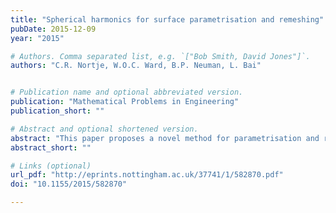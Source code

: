 ```yaml
---
title: "Spherical harmonics for surface parametrisation and remeshing"
pubDate: 2015-12-09
year: "2015"

# Authors. Comma separated list, e.g. `["Bob Smith, David Jones"]`.
authors: "C.R. Nortje, W.O.C. Ward, B.P. Neuman, L. Bai"


# Publication name and optional abbreviated version.
publication: "Mathematical Problems in Engineering"
publication_short: ""

# Abstract and optional shortened version.
abstract: "This paper proposes a novel method for parametrisation and remeshing incomplete and irregular polygonal meshes. Spherical harmonics basis functions are used for parametrisation. This involves least squares fitting of spherical harmonics basis functions to the surface mesh. Tikhonov regularisation is then used to improve the parametrisation before remeshing the surface. Experiments show that the proposed techniques are effective for parametrising and remeshing polygonal meshes."
abstract_short: ""

# Links (optional)
url_pdf: "http://eprints.nottingham.ac.uk/37741/1/582870.pdf"
doi: "10.1155/2015/582870"

---
```

